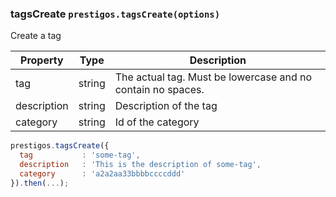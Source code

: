 <h3 id="tagsCreate">tagsCreate
  <code>prestigos.tagsCreate(options)</code>
</h3>

Create a tag

| Property    | Type          | Description |
| ----------- | --------------|------------ |
| tag         | string        | The actual tag. Must be lowercase and no contain no spaces.
| description | string        | Description of the tag
| category    | string        | Id of the category

```javascript
prestigos.tagsCreate({
  tag           : 'some-tag',
  description   : 'This is the description of some-tag',
  category      : 'a2a2aa33bbbbccccddd'
}).then(...);
```
